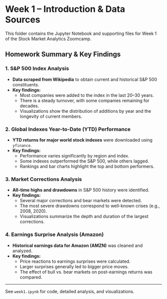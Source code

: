 # Week 1 – Introduction & Data Sources

This folder contains the Jupyter Notebook and supporting files for Week 1 of the Stock Market Analytics Zoomcamp.

## Homework Summary & Key Findings

### 1. S&P 500 Index Analysis
- **Data scraped from Wikipedia** to obtain current and historical S&P 500 constituents.
- **Key findings:**
  - Most companies were added to the index in the last 20–30 years.
  - There is a steady turnover, with some companies remaining for decades.
  - Visualizations show the distribution of additions by year and the longevity of current members.

### 2. Global Indexes Year-to-Date (YTD) Performance
- **YTD returns for major world stock indexes** were downloaded using `yfinance`.
- **Key findings:**
  - Performance varies significantly by region and index.
  - Some indexes outperformed the S&P 500, while others lagged.
  - Rankings and bar charts highlight the top and bottom performers.

### 3. Market Corrections Analysis
- **All-time highs and drawdowns** in S&P 500 history were identified.
- **Key findings:**
  - Several major corrections and bear markets were detected.
  - The most severe drawdowns correspond to well-known crises (e.g., 2008, 2020).
  - Visualizations summarize the depth and duration of the largest corrections.

### 4. Earnings Surprise Analysis (Amazon)
- **Historical earnings data for Amazon (AMZN)** was cleaned and analyzed.
- **Key findings:**
  - Price reactions to earnings surprises were calculated.
  - Larger surprises generally led to bigger price moves.
  - The effect of bull vs. bear markets on post-earnings returns was compared.

---

See `week1.ipynb` for code, detailed analysis, and visualizations.